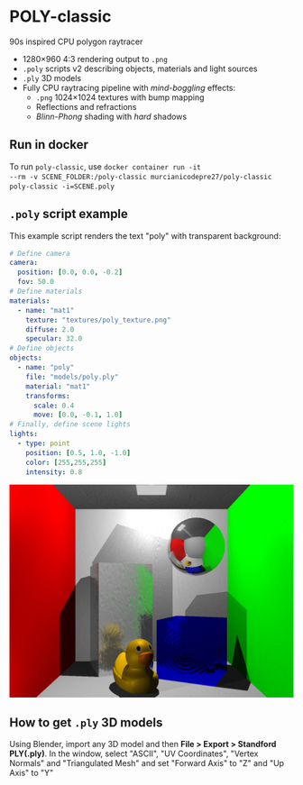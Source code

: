 # POLY-classic
90s inspired CPU polygon raytracer

* 1280×960 4:3 rendering output to <code>.png</code>
* <code>.poly</code> scripts v2 describing objects, materials and light sources
* <code>.ply</code> 3D models
* Fully CPU raytracing pipeline with _mind-boggling_ effects:
    * <code>.png</code> 1024×1024 textures with bump mapping
    * Reflections and refractions
    * _Blinn-Phong_ shading with _hard_ shadows

## Run in docker
To run <code>poly-classic</code>, use <code>docker container run -it --rm -v SCENE_FOLDER:/poly-classic murcianicodepre27/poly-classic poly-classic -i=SCENE.poly</code>

## <code>.poly</code> script example
This example script renders the text "poly" with transparent background:
```yaml
# Define camera
camera:
  position: [0.0, 0.0, -0.2]
  fov: 50.0
# Define materials
materials:
  - name: "mat1"
    texture: "textures/poly_texture.png"
    diffuse: 2.0
    specular: 32.0
# Define objects
objects:
  - name: "poly"
    file: "models/poly.ply"
    material: "mat1"
    transforms:
      scale: 0.4
      move: [0.0, -0.1, 1.0]
# Finally, define scene lights
lights:
  - type: point
    position: [0.5, 1.0, -1.0]
    color: [255,255,255]
    intensity: 0.8
```


![demo](/cornell.png "render demo")

## How to get <code>.ply</code> 3D models
Using Blender, import any 3D model and then **File > Export > Standford PLY(.ply)**. In the window, select "ASCII", "UV Coordinates", "Vertex Normals" and "Triangulated Mesh" and set "Forward Axis" to "Z" and "Up Axis" to "Y"